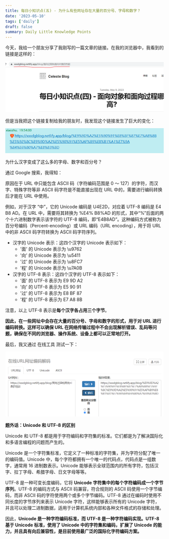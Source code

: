 ```yaml
---
title: 每日小知识点(五) - 为什么有些网址存在大量的百分号、字母和数字？
date: '2023-05-10'
tags: ['daily']
draft: false
summary: Daily Little Knowledge Points
---
```


今天，我给一个朋友分享了我刚写的一篇文章的链接。在我的浏览器中，我看到的链接是这样的：

![URL with percent-encoding](https://raw.githubusercontent.com/XIAOZHUXUEJAVA/GraphBed/main/img/202305102011074.png)

但是当我把这个链接复制给我的朋友时，我发现这个链接发生了巨大的变化：

![URL after copying](https://raw.githubusercontent.com/XIAOZHUXUEJAVA/GraphBed/main/img/202305102013133.png)

为什么汉字变成了这么多的字母、数字和百分号？

通过 Google 搜索，我得知：

原因在于 URL 中只能包含 ASCII 码（字符编码范围是 0 ～ 127）的字符，而汉字、特殊字符等非 ASCII 码字符是不能直接出现在 URL 中的，需要进行编码转换后才能在 URL 中使用。

例如，对于汉字 “中”，它的 Unicode 编码是 U4E2D，对应着 UTF-8 编码是 E4 B8 AD。在 URL 中，需要将其转换为 %E4% B8%AD 的形式，其中“%”后面的两个十六进制数字表示该字符的 UTF-8 编码，即“E4B8AD”。这种编码方式被称为百分号编码（Percent-encoding）或 URL 编码（URL encoding），用于将 URL 中的非 ASCII 码字符转换为 ASCII 码字符序列。

- 汉字的 Unicode 表示：这四个汉字的 Unicode 表示如下：
  - '面' 的 Unicode 表示为 \u9762
  - '向' 的 Unicode 表示为 \u5411
  - '过' 的 Unicode 表示为 \u8FC7
  - '程' 的 Unicode 表示为 \u7A0B
- 汉字的 UTF-8 表示：这四个汉字的 UTF-8 表示如下：
  - '面' 的 UTF-8 表示为 E9 9D A2
  - '向' 的 UTF-8 表示为 E5 90 91
  - '过' 的 UTF-8 表示为 E8 BF 87
  - '程' 的 UTF-8 表示为 E7 A8 8B

注意，以上 UTF-8 表示是**每个汉字各占用三个字节**。

**因此，在一些网址中会存在大量的百分号、字母和数字的形式，用于对 URL 进行编码转换。这样可以确保 URL 在网络传输过程中不会出现解析错误、乱码等问题，确保在不同的浏览器、操作系统、设备上都可以正常地打开。**

最后，我又通过 在线工具 测试一下：

![image-20230510205218388](https://raw.githubusercontent.com/XIAOZHUXUEJAVA/GraphBed/main/img/202305102052453.png)

**题外话：Unicode 和 UTF-8 的区别**

Unicode 和 UTF-8 都是用于字符编码和字符集的标准。它们都是为了解决国际化和多语言编程的问题而产生的。

Unicode 是一个字符集标准，它定义了一种标准的字符集，并为字符分配了唯一的编码值。Unicode 中，每个字符都拥有一个唯一的代码点，代码点是一组数字，通常用 16 进制数表示。Unicode 能够表示全球范围内的所有字符，包括汉字、拉丁字母、希腊字母、日文字母等等。

UTF-8 是一种可变长度编码，它将 **Unicode 字符集中的每个字符编码成一个字节序列**。UTF-8 的编码方式与 ASCII 码兼容，符合规则的 ASCII 码使用一个字节编码，而非 ASCII 码的字符使用两个或多个字节编码。UTF-8 通过在编码时使用不同长度的字节序列来表示 Unicode 字符，这样能够表示所有的 Unicode 字符，并且可以处理二进制数据，适用于计算机系统内部和各种文件格式的存储和处理。

因此，**Unicode 是一种字符编码标准，而 UTF-8 是一种字符编码实现。UTF-8 基于 Unicode 标准，使用了 Unicode 中的字符集和编码，扩展了 Unicode 的能力，并且具有向后兼容性，是目前使用最广泛的国际化字符编码方案。**
